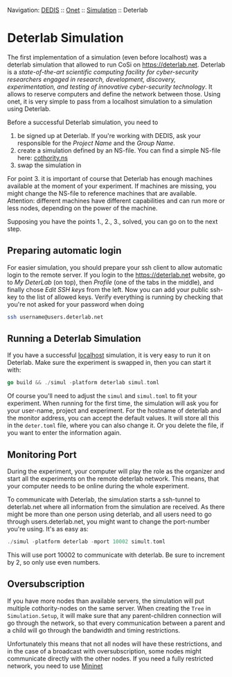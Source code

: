Navigation: [DEDIS](https://github.com/dedis/doc/tree/master/README.md) ::
[Onet](../../README.md) ::
[Simulation](../README.md) ::
Deterlab

# Deterlab Simulation

The first implementation of a simulation (even before localhost) was a deterlab
simulation that allowed to run CoSi on https://deterlab.net. Deterlab is a
_state-of-the-art scientific computing facility for cyber-security researchers
engaged in research, development, discovery, experimentation, and testing of
innovative cyber-security technology_. It allows to reserve computers and define
the network between those. Using onet, it is very simple to pass from a localhost
simulation to a simulation using Deterlab.

Before a successful Deterlab simulation, you need to

1. be signed up at Deterlab. If you're working with DEDIS, ask your
responsible for the _Project Name_ and the _Group Name_.
2. create a simulation defined by an NS-file. You can find a simple
NS-file here: [cothority.ns](./deterlab_users/cothority.ns)
3. swap the simulation in

For point 3. it is important of course that Deterlab has enough machines
available at the moment of your experiment. If machines are missing, you might
change the NS-file to reference machines that are available. Attention: different
machines have different capabilities and can run more or less nodes, depending
on the power of the machine.

Supposing you have the points 1., 2., 3., solved, you can go on to the next step.

## Preparing automatic login

For easier simulation, you should prepare your ssh client to allow automatic
login to the remote server. If you login to the https://deterlab.net website,
go to _My DeterLab_ (on top), then _Profile_ (one of the tabs in the middle),
and finally chose _Edit SSH keys_ from the left. Now you can add your public
ssh-key to the list of allowed keys. Verify everything is running by checking
that you're not asked for your password when doing

```bash
ssh username@users.deterlab.net
```

## Running a Deterlab Simulation

If you have a successful [localhost](Localhost.md) simulation, it is very easy
to run it on Deterlab. Make sure the experiment is swapped in, then you can
start it with:

```go
go build && ./simul -platform deterlab simul.toml
```

Of course you'll need to adjust the `simul` and `simul.toml` to fit your
experiment. When running for the first time, the simulation will ask you for
your user-name, project and experiment. For the hostname of deterlab and the
monitor address, you can accept the default values. It will store all this in the
`deter.toml` file, where you can also change it. Or you delete the file, if you
want to enter the information again.

## Monitoring Port

During the experiment, your computer will play the role as the organizer and
start all the experiments on the remote deterlab network. This means, that
your computer needs to be online during the whole experiment.

To communicate with Deterlab, the simulation starts a ssh-tunnel to deterlab.net
where all information from the simulation are received. As there might
be more than one person using deterlab, and all users need to go through
users.deterlab.net, you might want to change the port-number you're using. It's
as easy as:

```go
./simul -platform deterlab -mport 10002 simult.toml
```

This will use port 10002 to communicate with deterlab. Be sure to increment by
2, so only use even numbers.

## Oversubscription

If you have more nodes than available servers, the simulation will put multiple
cothority-nodes on the same server. When creating the `Tree` in
`Simulation.Setup`, it will make sure that any parent-children connection will
go through the network, so that every communication between a parent and a
child will go through the bandwidth and timing restrictions.

Unfortunately this means that not all nodes will have these restrictions, and
in the case of a broadcast with oversubscription, some nodes might communicate
directly with the other nodes. If you need a fully restricted network, you
need to use [Mininet](MININET.md)
